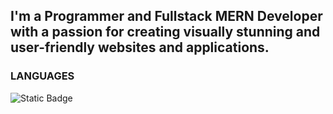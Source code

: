 ## I'm a Programmer and Fullstack MERN Developer with a passion for creating visually stunning and user-friendly websites and applications.
### LANGUAGES
![Static Badge](https://img.shields.io/badge/JAVASCRIPT-yellow--flat-square)
